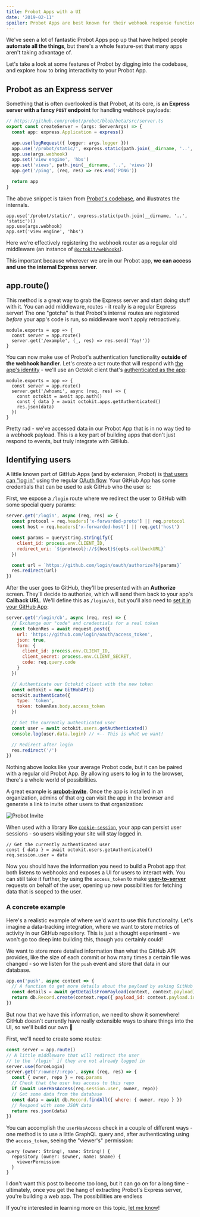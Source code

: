```yaml
---
title: Probot Apps with a UI
date: '2019-02-11'
spoiler: Probot Apps are best known for their webhook response functionality, but you can pair them with a UI as well!
---
```


We've seen a lot of fantastic Probot Apps pop up that have helped people **automate all the things**, but there's a whole feature-set that many apps aren't taking advantage of.

Let's take a look at some features of Probot by digging into the codebase, and explore how to bring interactivity to your Probot App.

## Probot as an Express server

Something that is often overlooked is that Probot, at its core, is **an Express server with a fancy `POST` endpoint** for handling webhook payloads:

```typescript
// https://github.com/probot/probot/blob/beta/src/server.ts
export const createServer = (args: ServerArgs) => {
  const app: express.Application = express()

  app.use(logRequest({ logger: args.logger }))
  app.use('/probot/static/', express.static(path.join(__dirname, '..', 'static')))
  app.use(args.webhook)
  app.set('view engine', 'hbs')
  app.set('views', path.join(__dirname, '..', 'views'))
  app.get('/ping', (req, res) => res.end('PONG'))

  return app
}
```

The above snippet is taken from [Probot's codebase](https://github.com/probot/probot/blob/40cbfb1b5fd8b59d4ecc90d639ac2bf97fa9c333/src/server.ts#L11-L22), and illustrates the internals.

```typescript{2}
app.use('/probot/static/', express.static(path.join(__dirname, '..', 'static')))
app.use(args.webhook)
app.set('view engine', 'hbs')
```

Here we're effectively registering the webhook router as a regular old middleware (an instance of [`@octokit/webhooks`](https://github.com/octokit/webhooks)).

This important because wherever we are in our Probot app, **we can access and use the internal Express server**.

## app.route()

This method is a great way to grab the Express server and start doing stuff with it. You can add middleware, routes - it really is a regular Express server! The one "gotcha" is that Probot's internal routes are registered _before_ your app's code is run, so middleware won't apply retroactively.

```js{2,3}
module.exports = app => {
  const server = app.route()
  server.get('/example', (_, res) => res.send('Yay!'))
}
```

You can now make use of Probot's authentication functionality **outside of the webhook handler**. Let's create a `GET` route that will respond with [the app's identity](https://developer.github.com/v3/apps/#get-the-authenticated-github-app) - we'll use an Octokit client that's [authenticated as the app](https://developer.github.com/apps/building-github-apps/authenticating-with-github-apps/#authenticating-as-a-github-app):

```js{4-6}
module.exports = app => {
  const server = app.route()
  server.get('/whoami', async (req, res) => {
    const octokit = await app.auth()
    const { data } = await octokit.apps.getAuthenticated()
    res.json(data)
  })
}
```

Pretty rad - we've accessed data in our Probot App that is in no way tied to a webhook payload. This is a key part of building apps that don't just respond to events, but truly integrate with GitHub.

## Identifying users

A little known part of GitHub Apps (and by extension, Probot) is [that users can "log in"](https://developer.github.com/apps/building-github-apps/identifying-and-authorizing-users-for-github-apps/#identifying-users-on-your-site) using the regular [OAuth flow](https://developer.github.com/apps/building-oauth-apps/authorizing-oauth-apps/#web-application-flow). Your GitHub App has some credentials that can be used to ask GitHub who the user is:

First, we expose a `/login` route where we redirect the user to GitHub with some special query params:

```js
server.get('/login', async (req, res) => {
  const protocol = req.headers['x-forwarded-proto'] || req.protocol
  const host = req.headers['x-forwarded-host'] || req.get('host')

  const params = querystring.stringify({
    client_id: process.env.CLIENT_ID,
    redirect_uri: `${protocol}://${host}${opts.callbackURL}`
  })

  const url = `https://github.com/login/oauth/authorize?${params}`
  res.redirect(url)
})
```

After the user goes to GitHub, they'll be presented with an **Authorize** screen. They'll decide to authorize, which will send them back to your app's **Callback URL**. We'll define this as `/login/cb`, but you'll also need to [set it in your GitHub App](https://developer.github.com/apps/building-github-apps/creating-a-github-app/):

```js
server.get('/login/cb', async (req, res) => {
  // Exchange our "code" and credentials for a real token
  const tokenRes = await request.post({
    url: 'https://github.com/login/oauth/access_token',
    json: true,
    form: {
      client_id: process.env.CLIENT_ID,
      client_secret: process.env.CLIENT_SECRET,
      code: req.query.code
    }
  })

  // Authenticate our Octokit client with the new token
  const octokit = new GitHubAPI()
  octokit.authenticate({
    type: 'token',
    token: tokenRes.body.access_token
  })

  // Get the currently authenticated user
  const user = await octokit.users.getAuthenticated()
  console.log(user.data.login) // <-- This is what we want!

  // Redirect after login
  res.redirect('/')
})
```

Nothing above looks like your average Probot code, but it can be paired with a regular old Probot App. By allowing users to log in to the browser, there's a whole world of possibilities.

A great example is [**probot-invite**](https://github.com/probot/invite). Once the app is installed in an organization, admins of that org can visit the app in the browser and generate a link to invite other users to that organization:

![Probot Invite](https://user-images.githubusercontent.com/173/44678009-54427500-aa05-11e8-82d8-eb024b9970dc.png)

When used with a library like [`cookie-session`](https://github.com/expressjs/cookie-session), your app can persist user sessions - so users visiting your site will stay logged in. 

```js{3}
// Get the currently authenticated user
const { data } = await octokit.users.getAuthenticated()
req.session.user = data
```

Now you should have the information you need to build a Probot app that both listens to webhooks and exposes a UI for users to interact with. You can still take it further, by using the `access_token` to make [**user-to-server**](https://developer.github.com/apps/building-github-apps/identifying-and-authorizing-users-for-github-apps/#user-to-server-requests) requests on behalf of the user, opening up new possibilities for fetching data that is scoped to the user.

### A concrete example

Here's a realistic example of where we'd want to use this functionality. Let's imagine a data-tracking integration, where we want to store metrics of activity in our GitHub repository. This is just a thought experiment - we won't go too deep into building this, though you certainly could!

We want to store more detailed information than what the GitHub API provides, like the size of each commit or how many times a certain file was changed - so we listen for the `push` event and store that data in our database.

```js
app.on('push', async context => {
  // A function to get more details about the payload by asking GitHub
  const details = await getDetailsFromPayload(context, context.payload)
  return db.Record.create(context.repo({ payload_id: context.payload.id, details }))
})
```

But now that we have this information, we need to show it somewhere! GitHub doesn't currently have really extensible ways to share things into the UI, so we'll build our own 🎨

First, we'll need to create some routes:

```js
const server = app.route()
// A little middleware that will redirect the user
// to the `/login` if they are not already logged in
server.use(forceLogin)
server.get('/:owner/:repo', async (req, res) => {
  const { owner, repo } = req.params
  // Check that the user has access to this repo
  if (await userHasAccess(req.session.user, owner, repo))
  // Get some data from the database
  const data = await db.Record.findAll({ where: { owner, repo } })
  // Respond with some JSON data
  return res.json(data)
})
```

You can accomplish the `userHasAccess` check in a couple of different ways - one method is to use a little GraphQL query and, after authenticating using the `access_token`, seeing the "viewer's" permission:

```graphql{2-4}
query (owner: String!, name: String!) {
  repository (owner: $owner, name: $name) {
    viewerPermission
  }
}
```

I don't want this post to become too long, but it can go on for a long time - ultimately, once you get the hang of extracting Probot's Express server, you're building a web app. The possibilities are endless 

If you're interested in learning more on this topic, [let me know](https://twitter.com/JasonEtco)!